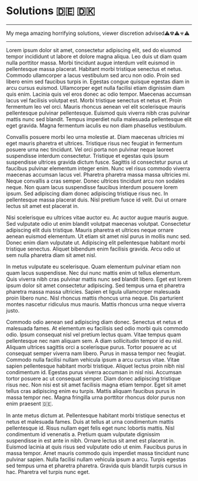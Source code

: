 # Solutions 🇩🇪  🇩🇰
_______________________________________________________________________
My mega amazing horrifying solutions, viewer discretion advised⚠☢⚠☣⚠
____________________________________________________________________________________________________________________________________________________________________________________________________________________
Lorem ipsum dolor sit amet, consectetur adipiscing elit, sed do eiusmod tempor incididunt ut labore et dolore magna aliqua. Leo duis ut diam quam nulla porttitor massa. Morbi tincidunt augue interdum velit euismod in pellentesque massa placerat. Habitant morbi tristique senectus et netus. Commodo ullamcorper a lacus vestibulum sed arcu non odio. Proin sed libero enim sed faucibus turpis in. Egestas congue quisque egestas diam in arcu cursus euismod. Ullamcorper eget nulla facilisi etiam dignissim diam quis enim. Lacinia quis vel eros donec ac odio tempor. Maecenas accumsan lacus vel facilisis volutpat est. Morbi tristique senectus et netus et. Proin fermentum leo vel orci. Mauris rhoncus aenean vel elit scelerisque mauris pellentesque pulvinar pellentesque. Euismod quis viverra nibh cras pulvinar mattis nunc sed blandit. Tempus imperdiet nulla malesuada pellentesque elit eget gravida. Magna fermentum iaculis eu non diam phasellus vestibulum.

Convallis posuere morbi leo urna molestie at. Diam maecenas ultricies mi eget mauris pharetra et ultrices. Tristique risus nec feugiat in fermentum posuere urna nec tincidunt. Vel orci porta non pulvinar neque laoreet suspendisse interdum consectetur. Tristique et egestas quis ipsum suspendisse ultrices gravida dictum fusce. Sagittis id consectetur purus ut faucibus pulvinar elementum integer enim. Nunc vel risus commodo viverra maecenas accumsan lacus vel. Pharetra pharetra massa massa ultricies mi. Neque convallis a cras semper. Donec ultrices tincidunt arcu non sodales neque. Non quam lacus suspendisse faucibus interdum posuere lorem ipsum. Sed adipiscing diam donec adipiscing tristique risus nec. In pellentesque massa placerat duis. Nisl pretium fusce id velit. Dui ut ornare lectus sit amet est placerat in.

Nisi scelerisque eu ultrices vitae auctor eu. Ac auctor augue mauris augue. Sed vulputate odio ut enim blandit volutpat maecenas volutpat. Consectetur adipiscing elit duis tristique. Mauris pharetra et ultrices neque ornare aenean euismod elementum. Ut etiam sit amet nisl purus in mollis nunc sed. Donec enim diam vulputate ut. Adipiscing elit pellentesque habitant morbi tristique senectus. Aliquet bibendum enim facilisis gravida. Arcu odio ut sem nulla pharetra diam sit amet nisl.

In metus vulputate eu scelerisque. Quam elementum pulvinar etiam non quam lacus suspendisse. Nec dui nunc mattis enim ut tellus elementum. Quis viverra nibh cras pulvinar mattis nunc sed blandit libero. Eget est lorem ipsum dolor sit amet consectetur adipiscing. Sed tempus urna et pharetra pharetra massa massa ultricies. Sapien et ligula ullamcorper malesuada proin libero nunc. Nisl rhoncus mattis rhoncus urna neque. Dis parturient montes nascetur ridiculus mus mauris. Mattis rhoncus urna neque viverra justo.

Commodo odio aenean sed adipiscing diam donec. Senectus et netus et malesuada fames. At elementum eu facilisis sed odio morbi quis commodo odio. Ipsum consequat nisl vel pretium lectus quam. Vitae tempus quam pellentesque nec nam aliquam sem. A diam sollicitudin tempor id eu nisl. Aliquam ultrices sagittis orci a scelerisque purus. Tortor posuere ac ut consequat semper viverra nam libero. Purus in massa tempor nec feugiat. Commodo nulla facilisi nullam vehicula ipsum a arcu cursus vitae. Vitae sapien pellentesque habitant morbi tristique. Aliquet lectus proin nibh nisl condimentum id. Egestas purus viverra accumsan in nisl nisi. Accumsan tortor posuere ac ut consequat semper. Diam donec adipiscing tristique risus nec. Non nisi est sit amet facilisis magna etiam tempor. Eget sit amet tellus cras adipiscing enim eu turpis. Mattis aliquam faucibus purus in massa tempor nec. Magna fringilla urna porttitor rhoncus dolor purus non enim praesent 🇩🇪.

In ante metus dictum at. Pellentesque habitant morbi tristique senectus et netus et malesuada fames. Duis at tellus at urna condimentum mattis pellentesque id. Risus nullam eget felis eget nunc lobortis mattis. Nisl condimentum id venenatis a. Pretium quam vulputate dignissim suspendisse in est ante in nibh. Ornare lectus sit amet est placerat in. Euismod lacinia at quis risus sed vulputate odio ut enim. Faucibus purus in massa tempor. Amet mauris commodo quis imperdiet massa tincidunt nunc pulvinar sapien. Nulla facilisi nullam vehicula ipsum a arcu. Turpis egestas sed tempus urna et pharetra pharetra. Gravida quis blandit turpis cursus in hac. Pharetra vel turpis nunc eget.
